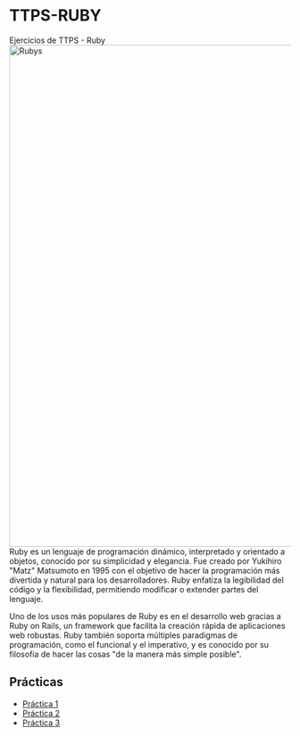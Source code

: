 # TTPS-RUBY

Ejercicios de TTPS - Ruby
<img src="https://github.com/user-attachments/assets/db72c078-9f92-4053-8241-537946a2adaa" alt="Rubys" width="900" height="auto"/> <br>
Ruby es un lenguaje de programación dinámico, interpretado y orientado a objetos, conocido por su simplicidad y elegancia. Fue creado por Yukihiro "Matz" Matsumoto en 1995 con el objetivo de hacer la programación más divertida y natural para los desarrolladores. Ruby enfatiza la legibilidad del código y la flexibilidad, permitiendo modificar o extender partes del lenguaje.

Uno de los usos más populares de Ruby es en el desarrollo web gracias a Ruby on Rails, un framework que facilita la creación rápida de aplicaciones web robustas. Ruby también soporta múltiples paradigmas de programación, como el funcional y el imperativo, y es conocido por su filosofía de hacer las cosas "de la manera más simple posible".

## Prácticas

- [Práctica 1](https://github.com/LauraCuenca/TTPS-Ruby/tree/main/Practica%201)
- [Práctica 2](https://github.com/LauraCuenca/TTPS-Ruby/tree/main/Practica%202)
- [Práctica 3](https://github.com/LauraCuenca/TTPS-Ruby/tree/main/Practica%203)
